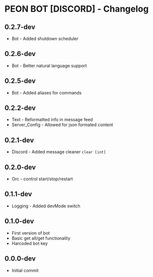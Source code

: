 # PEON BOT [DISCORD] - Changelog

## 0.2.7-dev

- Bot - Added shutdown scheduler

## 0.2.6-dev

- Bot - Better natural language support

## 0.2.5-dev

- Bot - Added aliases for commands

## 0.2.2-dev

- Text - Reformatted info in message feed
- Server_Config - Allowed for json formated content

## 0.2.1-dev

- Discord - Added message cleaner ``clear [int]``

## 0.2.0-dev

- Orc - control start/stop/restart

## 0.1.1-dev

- Logging - Added devMode switch

## 0.1.0-dev

- First version of bot
- Basic get all/get functionality
- Harcoded bot key

## 0.0.0-dev

- Initial commit
